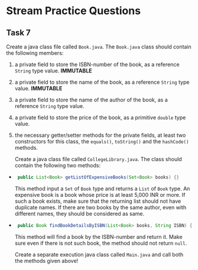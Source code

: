 # Stream Practice Questions

## Task 7

Create a java class file called `Book.java`. The `Book.java` class should contain the following members:

1. a private field to store the ISBN-number of the book, as a reference `String` type value. **IMMUTABLE**
2. a private field to store the name of the book, as a reference `String` type value. **IMMUTABLE**
3. a private field to store the name of the author of the book, as a reference `String` type value.
4. a private field to store the price of the book, as a primitive `double` type value.
5. the necessary getter/setter methods for the private fields, at least two constructors for this class, the `equals()`,
   `toString()` and the `hashCode()` methods.

   Create a java class file called `CollegeLibrary.java`. The class should contain the following two methods:

* ```java
   public List<Book> getListOfExpensiveBooks(Set<Book> books) {} 
   ```
  This method input a `Set` of `Book` type and returns a `List` of `Book` type. An expensive book is a book whose price
  is at least 5,000 INR or more. If such a book exists, make sure that the returning list should not have duplicate
  names. If there are two books by the same author, even with different names, they should be considered as same.

* ```java
   public Book findBookDetailsByISBN(List<Book> books, String ISBN) {}
   ```
  This method will find a book by the ISBN-number and return it. Make sure even if there is not such book, the method
  should not return `null`.

  Create a separate execution java class called `Main.java` and call both the methods given above!

